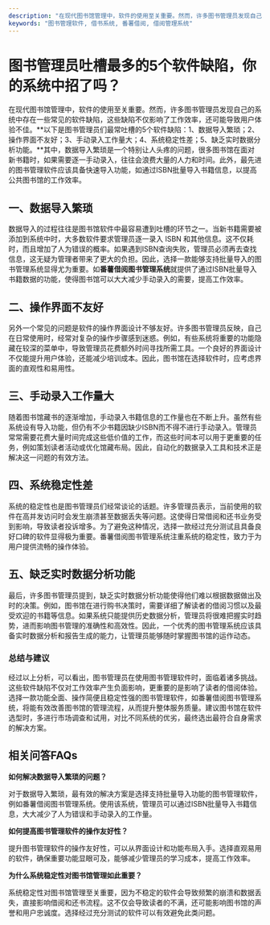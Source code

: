 ```yaml
---
description: "在现代图书馆管理中，软件的使用至关重要。然而，许多图书管理员发现自己的系统中存在一些常见的软件缺陷，这些缺陷不仅影响了工作效率，还可能导致用户体验不佳。**以下是图书管理员们最常吐槽的5个软件缺陷：1、数据导入繁琐；2、操作界面不友好；3、手动录入工作量大；4、系统稳定性差；5、缺乏实时数据分析功能。**其中，数据导入繁琐是一个特别让人头疼的问题，很多图书馆在面对新书籍时，如果需要逐一手动录入，往往会浪费大量的人力和时间。此外，最先进的图书管理软件应该具备快速导入功能，如通过ISBN批量导入书籍信息，以提高公共图书馆的工作效率。"
keywords: "图书管理软件, 借书系统, 番薯借阅, 借阅管理系统"
---
```

# 图书管理员吐槽最多的5个软件缺陷，你的系统中招了吗？

在现代图书馆管理中，软件的使用至关重要。然而，许多图书管理员发现自己的系统中存在一些常见的软件缺陷，这些缺陷不仅影响了工作效率，还可能导致用户体验不佳。**以下是图书管理员们最常吐槽的5个软件缺陷：1、数据导入繁琐；2、操作界面不友好；3、手动录入工作量大；4、系统稳定性差；5、缺乏实时数据分析功能。**其中，数据导入繁琐是一个特别让人头疼的问题，很多图书馆在面对新书籍时，如果需要逐一手动录入，往往会浪费大量的人力和时间。此外，最先进的图书管理软件应该具备快速导入功能，如通过ISBN批量导入书籍信息，以提高公共图书馆的工作效率。

## 一、数据导入繁琐

数据导入的过程往往是图书馆软件中最容易遭到吐槽的环节之一。当新书籍需要被添加到系统中时，大多数软件要求管理员逐一录入 ISBN 和其他信息。这不仅耗时，而且增加了人为错误的概率。如果遇到ISBN查询失败，管理员必须再去查找信息，这无疑为管理者带来了更大的负担。因此，选择一款能够支持批量导入的图书管理系统显得尤为重要。如**番薯借阅图书管理系统**就提供了通过ISBN批量导入书籍数据的功能，使得图书馆可以大大减少手动录入的需要，提高工作效率。

## 二、操作界面不友好

另外一个常见的问题是软件的操作界面设计不够友好。许多图书管理员反映，自己在日常使用时，经常对复杂的操作步骤感到迷惑。例如，有些系统将重要的功能隐藏在较深的菜单中，导致管理员花费额外时间寻找所需工具。一个良好的界面设计不仅能提升用户体验，还能减少培训成本。因此，图书馆在选择软件时，应考虑界面的直观性和易用性。

## 三、手动录入工作量大

随着图书馆藏书的逐渐增加，手动录入书籍信息的工作量也在不断上升。虽然有些系统设有导入功能，但仍有不少书籍因缺少ISBN而不得不进行手动录入。管理员常常需要花费大量时间完成这些低价值的工作，而这些时间本可以用于更重要的任务，例如策划读者活动或优化馆藏布局。因此，自动化的数据录入工具和技术正是解决这一问题的有效方法。

## 四、系统稳定性差

系统的稳定性也是图书管理员们经常谈论的话题。许多管理员表示，当前使用的软件在高并发访问时会发生崩溃甚至数据丢失等问题。这使得日常借阅和还书业务受到影响，导致读者投诉增多。为了避免这种情况，选择一款经过充分测试且具备良好口碑的软件显得极为重要。番薯借阅图书管理系统注重系统的稳定性，致力于为用户提供流畅的操作体验。

## 五、缺乏实时数据分析功能

最后，许多图书管理员提到，缺乏实时数据分析功能使得他们难以根据数据做出及时的决策。例如，图书馆在进行购书决策时，需要详细了解读者的借阅习惯以及最受欢迎的书籍等信息。如果系统只能提供历史数据分析，管理员将很难把握实时趋势，进而影响图书管理的准确性和高效性。因此，一个优秀的图书管理系统应该具备实时数据分析和报告生成的能力，让管理员能够随时掌握图书馆的运作动态。

### 总结与建议

经过以上分析，可以看出，图书管理员在使用图书管理软件时，面临着诸多挑战。这些软件缺陷不仅对工作效率产生负面影响，更重要的是影响了读者的借阅体验。选择一款功能全面、操作简便且稳定性强的图书管理软件，如番薯借阅图书管理系统，将能有效改善图书馆的管理流程，从而提升整体服务质量。建议图书馆在软件选型时，多进行市场调查和试用，对比不同系统的优劣，最终选出最符合自身需求的解决方案。

## 相关问答FAQs

**如何解决数据导入繁琐的问题？**

对于数据导入繁琐，最有效的解决方案是选择支持批量导入功能的图书管理软件，例如番薯借阅图书管理系统。使用该系统，管理员可以通过ISBN批量导入书籍信息，大大减少了人为错误和手动录入的工作量。

**如何提高图书管理软件的操作友好性？**

提升图书管理软件的操作友好性，可以从界面设计和功能布局入手。选择直观易用的软件，确保重要功能显眼可及，能够减少管理员的学习成本，提高工作效率。

**为什么系统稳定性对图书馆管理如此重要？**

系统稳定性对图书馆管理至关重要，因为不稳定的软件会导致频繁的崩溃和数据丢失，直接影响借阅和还书流程。这不仅会导致读者的不满，还可能影响图书馆的声誉和用户忠诚度。选择经过充分测试的软件可以有效避免此类问题。
